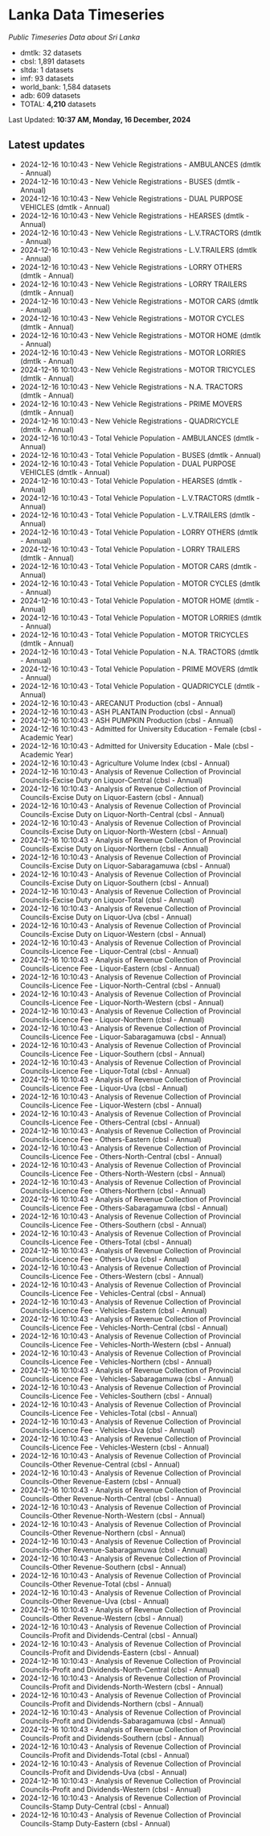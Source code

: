 # Lanka Data Timeseries
*Public Timeseries Data about Sri Lanka*

* dmtlk: 32 datasets
* cbsl: 1,891 datasets
* sltda: 1 datasets
* imf: 93 datasets
* world_bank: 1,584 datasets
* adb: 609 datasets
* TOTAL: **4,210** datasets

Last Updated: **10:37 AM, Monday, 16 December, 2024**

## Latest updates

* 2024-12-16 10:10:43 - New Vehicle Registrations - AMBULANCES (dmtlk - Annual)
* 2024-12-16 10:10:43 - New Vehicle Registrations - BUSES (dmtlk - Annual)
* 2024-12-16 10:10:43 - New Vehicle Registrations - DUAL PURPOSE VEHICLES (dmtlk - Annual)
* 2024-12-16 10:10:43 - New Vehicle Registrations - HEARSES (dmtlk - Annual)
* 2024-12-16 10:10:43 - New Vehicle Registrations - L.V.TRACTORS (dmtlk - Annual)
* 2024-12-16 10:10:43 - New Vehicle Registrations - L.V.TRAILERS (dmtlk - Annual)
* 2024-12-16 10:10:43 - New Vehicle Registrations - LORRY OTHERS (dmtlk - Annual)
* 2024-12-16 10:10:43 - New Vehicle Registrations - LORRY TRAILERS (dmtlk - Annual)
* 2024-12-16 10:10:43 - New Vehicle Registrations - MOTOR CARS (dmtlk - Annual)
* 2024-12-16 10:10:43 - New Vehicle Registrations - MOTOR CYCLES (dmtlk - Annual)
* 2024-12-16 10:10:43 - New Vehicle Registrations - MOTOR HOME (dmtlk - Annual)
* 2024-12-16 10:10:43 - New Vehicle Registrations - MOTOR LORRIES (dmtlk - Annual)
* 2024-12-16 10:10:43 - New Vehicle Registrations - MOTOR TRICYCLES (dmtlk - Annual)
* 2024-12-16 10:10:43 - New Vehicle Registrations - N.A. TRACTORS (dmtlk - Annual)
* 2024-12-16 10:10:43 - New Vehicle Registrations - PRIME MOVERS (dmtlk - Annual)
* 2024-12-16 10:10:43 - New Vehicle Registrations - QUADRICYCLE (dmtlk - Annual)
* 2024-12-16 10:10:43 - Total Vehicle Population - AMBULANCES (dmtlk - Annual)
* 2024-12-16 10:10:43 - Total Vehicle Population - BUSES (dmtlk - Annual)
* 2024-12-16 10:10:43 - Total Vehicle Population - DUAL PURPOSE VEHICLES (dmtlk - Annual)
* 2024-12-16 10:10:43 - Total Vehicle Population - HEARSES (dmtlk - Annual)
* 2024-12-16 10:10:43 - Total Vehicle Population - L.V.TRACTORS (dmtlk - Annual)
* 2024-12-16 10:10:43 - Total Vehicle Population - L.V.TRAILERS (dmtlk - Annual)
* 2024-12-16 10:10:43 - Total Vehicle Population - LORRY OTHERS (dmtlk - Annual)
* 2024-12-16 10:10:43 - Total Vehicle Population - LORRY TRAILERS (dmtlk - Annual)
* 2024-12-16 10:10:43 - Total Vehicle Population - MOTOR CARS (dmtlk - Annual)
* 2024-12-16 10:10:43 - Total Vehicle Population - MOTOR CYCLES (dmtlk - Annual)
* 2024-12-16 10:10:43 - Total Vehicle Population - MOTOR HOME (dmtlk - Annual)
* 2024-12-16 10:10:43 - Total Vehicle Population - MOTOR LORRIES (dmtlk - Annual)
* 2024-12-16 10:10:43 - Total Vehicle Population - MOTOR TRICYCLES (dmtlk - Annual)
* 2024-12-16 10:10:43 - Total Vehicle Population - N.A. TRACTORS (dmtlk - Annual)
* 2024-12-16 10:10:43 - Total Vehicle Population - PRIME MOVERS (dmtlk - Annual)
* 2024-12-16 10:10:43 - Total Vehicle Population - QUADRICYCLE (dmtlk - Annual)
* 2024-12-16 10:10:43 - ARECANUT Production (cbsl - Annual)
* 2024-12-16 10:10:43 - ASH PLANTAIN Production (cbsl - Annual)
* 2024-12-16 10:10:43 - ASH PUMPKIN Production (cbsl - Annual)
* 2024-12-16 10:10:43 - Admitted for University Education - Female (cbsl - Academic Year)
* 2024-12-16 10:10:43 - Admitted for University Education - Male (cbsl - Academic Year)
* 2024-12-16 10:10:43 - Agriculture Volume Index (cbsl - Annual)
* 2024-12-16 10:10:43 - Analysis of Revenue Collection of Provincial Councils-Excise Duty on Liquor-Central (cbsl - Annual)
* 2024-12-16 10:10:43 - Analysis of Revenue Collection of Provincial Councils-Excise Duty on Liquor-Eastern (cbsl - Annual)
* 2024-12-16 10:10:43 - Analysis of Revenue Collection of Provincial Councils-Excise Duty on Liquor-North-Central (cbsl - Annual)
* 2024-12-16 10:10:43 - Analysis of Revenue Collection of Provincial Councils-Excise Duty on Liquor-North-Western (cbsl - Annual)
* 2024-12-16 10:10:43 - Analysis of Revenue Collection of Provincial Councils-Excise Duty on Liquor-Northern (cbsl - Annual)
* 2024-12-16 10:10:43 - Analysis of Revenue Collection of Provincial Councils-Excise Duty on Liquor-Sabaragamuwa (cbsl - Annual)
* 2024-12-16 10:10:43 - Analysis of Revenue Collection of Provincial Councils-Excise Duty on Liquor-Southern (cbsl - Annual)
* 2024-12-16 10:10:43 - Analysis of Revenue Collection of Provincial Councils-Excise Duty on Liquor-Total (cbsl - Annual)
* 2024-12-16 10:10:43 - Analysis of Revenue Collection of Provincial Councils-Excise Duty on Liquor-Uva (cbsl - Annual)
* 2024-12-16 10:10:43 - Analysis of Revenue Collection of Provincial Councils-Excise Duty on Liquor-Western (cbsl - Annual)
* 2024-12-16 10:10:43 - Analysis of Revenue Collection of Provincial Councils-Licence Fee - Liquor-Central (cbsl - Annual)
* 2024-12-16 10:10:43 - Analysis of Revenue Collection of Provincial Councils-Licence Fee - Liquor-Eastern (cbsl - Annual)
* 2024-12-16 10:10:43 - Analysis of Revenue Collection of Provincial Councils-Licence Fee - Liquor-North-Central (cbsl - Annual)
* 2024-12-16 10:10:43 - Analysis of Revenue Collection of Provincial Councils-Licence Fee - Liquor-North-Western (cbsl - Annual)
* 2024-12-16 10:10:43 - Analysis of Revenue Collection of Provincial Councils-Licence Fee - Liquor-Northern (cbsl - Annual)
* 2024-12-16 10:10:43 - Analysis of Revenue Collection of Provincial Councils-Licence Fee - Liquor-Sabaragamuwa (cbsl - Annual)
* 2024-12-16 10:10:43 - Analysis of Revenue Collection of Provincial Councils-Licence Fee - Liquor-Southern (cbsl - Annual)
* 2024-12-16 10:10:43 - Analysis of Revenue Collection of Provincial Councils-Licence Fee - Liquor-Total (cbsl - Annual)
* 2024-12-16 10:10:43 - Analysis of Revenue Collection of Provincial Councils-Licence Fee - Liquor-Uva (cbsl - Annual)
* 2024-12-16 10:10:43 - Analysis of Revenue Collection of Provincial Councils-Licence Fee - Liquor-Western (cbsl - Annual)
* 2024-12-16 10:10:43 - Analysis of Revenue Collection of Provincial Councils-Licence Fee - Others-Central (cbsl - Annual)
* 2024-12-16 10:10:43 - Analysis of Revenue Collection of Provincial Councils-Licence Fee - Others-Eastern (cbsl - Annual)
* 2024-12-16 10:10:43 - Analysis of Revenue Collection of Provincial Councils-Licence Fee - Others-North-Central (cbsl - Annual)
* 2024-12-16 10:10:43 - Analysis of Revenue Collection of Provincial Councils-Licence Fee - Others-North-Western (cbsl - Annual)
* 2024-12-16 10:10:43 - Analysis of Revenue Collection of Provincial Councils-Licence Fee - Others-Northern (cbsl - Annual)
* 2024-12-16 10:10:43 - Analysis of Revenue Collection of Provincial Councils-Licence Fee - Others-Sabaragamuwa (cbsl - Annual)
* 2024-12-16 10:10:43 - Analysis of Revenue Collection of Provincial Councils-Licence Fee - Others-Southern (cbsl - Annual)
* 2024-12-16 10:10:43 - Analysis of Revenue Collection of Provincial Councils-Licence Fee - Others-Total (cbsl - Annual)
* 2024-12-16 10:10:43 - Analysis of Revenue Collection of Provincial Councils-Licence Fee - Others-Uva (cbsl - Annual)
* 2024-12-16 10:10:43 - Analysis of Revenue Collection of Provincial Councils-Licence Fee - Others-Western (cbsl - Annual)
* 2024-12-16 10:10:43 - Analysis of Revenue Collection of Provincial Councils-Licence Fee - Vehicles-Central (cbsl - Annual)
* 2024-12-16 10:10:43 - Analysis of Revenue Collection of Provincial Councils-Licence Fee - Vehicles-Eastern (cbsl - Annual)
* 2024-12-16 10:10:43 - Analysis of Revenue Collection of Provincial Councils-Licence Fee - Vehicles-North-Central (cbsl - Annual)
* 2024-12-16 10:10:43 - Analysis of Revenue Collection of Provincial Councils-Licence Fee - Vehicles-North-Western (cbsl - Annual)
* 2024-12-16 10:10:43 - Analysis of Revenue Collection of Provincial Councils-Licence Fee - Vehicles-Northern (cbsl - Annual)
* 2024-12-16 10:10:43 - Analysis of Revenue Collection of Provincial Councils-Licence Fee - Vehicles-Sabaragamuwa (cbsl - Annual)
* 2024-12-16 10:10:43 - Analysis of Revenue Collection of Provincial Councils-Licence Fee - Vehicles-Southern (cbsl - Annual)
* 2024-12-16 10:10:43 - Analysis of Revenue Collection of Provincial Councils-Licence Fee - Vehicles-Total (cbsl - Annual)
* 2024-12-16 10:10:43 - Analysis of Revenue Collection of Provincial Councils-Licence Fee - Vehicles-Uva (cbsl - Annual)
* 2024-12-16 10:10:43 - Analysis of Revenue Collection of Provincial Councils-Licence Fee - Vehicles-Western (cbsl - Annual)
* 2024-12-16 10:10:43 - Analysis of Revenue Collection of Provincial Councils-Other Revenue-Central (cbsl - Annual)
* 2024-12-16 10:10:43 - Analysis of Revenue Collection of Provincial Councils-Other Revenue-Eastern (cbsl - Annual)
* 2024-12-16 10:10:43 - Analysis of Revenue Collection of Provincial Councils-Other Revenue-North-Central (cbsl - Annual)
* 2024-12-16 10:10:43 - Analysis of Revenue Collection of Provincial Councils-Other Revenue-North-Western (cbsl - Annual)
* 2024-12-16 10:10:43 - Analysis of Revenue Collection of Provincial Councils-Other Revenue-Northern (cbsl - Annual)
* 2024-12-16 10:10:43 - Analysis of Revenue Collection of Provincial Councils-Other Revenue-Sabaragamuwa (cbsl - Annual)
* 2024-12-16 10:10:43 - Analysis of Revenue Collection of Provincial Councils-Other Revenue-Southern (cbsl - Annual)
* 2024-12-16 10:10:43 - Analysis of Revenue Collection of Provincial Councils-Other Revenue-Total (cbsl - Annual)
* 2024-12-16 10:10:43 - Analysis of Revenue Collection of Provincial Councils-Other Revenue-Uva (cbsl - Annual)
* 2024-12-16 10:10:43 - Analysis of Revenue Collection of Provincial Councils-Other Revenue-Western (cbsl - Annual)
* 2024-12-16 10:10:43 - Analysis of Revenue Collection of Provincial Councils-Profit and Dividends-Central (cbsl - Annual)
* 2024-12-16 10:10:43 - Analysis of Revenue Collection of Provincial Councils-Profit and Dividends-Eastern (cbsl - Annual)
* 2024-12-16 10:10:43 - Analysis of Revenue Collection of Provincial Councils-Profit and Dividends-North-Central (cbsl - Annual)
* 2024-12-16 10:10:43 - Analysis of Revenue Collection of Provincial Councils-Profit and Dividends-North-Western (cbsl - Annual)
* 2024-12-16 10:10:43 - Analysis of Revenue Collection of Provincial Councils-Profit and Dividends-Northern (cbsl - Annual)
* 2024-12-16 10:10:43 - Analysis of Revenue Collection of Provincial Councils-Profit and Dividends-Sabaragamuwa (cbsl - Annual)
* 2024-12-16 10:10:43 - Analysis of Revenue Collection of Provincial Councils-Profit and Dividends-Southern (cbsl - Annual)
* 2024-12-16 10:10:43 - Analysis of Revenue Collection of Provincial Councils-Profit and Dividends-Total (cbsl - Annual)
* 2024-12-16 10:10:43 - Analysis of Revenue Collection of Provincial Councils-Profit and Dividends-Uva (cbsl - Annual)
* 2024-12-16 10:10:43 - Analysis of Revenue Collection of Provincial Councils-Profit and Dividends-Western (cbsl - Annual)
* 2024-12-16 10:10:43 - Analysis of Revenue Collection of Provincial Councils-Stamp Duty-Central (cbsl - Annual)
* 2024-12-16 10:10:43 - Analysis of Revenue Collection of Provincial Councils-Stamp Duty-Eastern (cbsl - Annual)